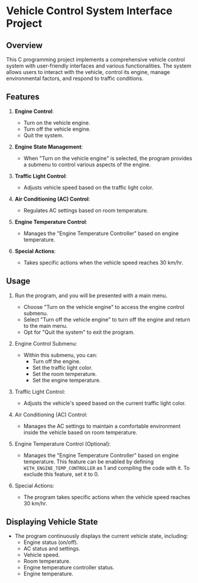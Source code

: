 
# Vehicle Control System Interface Project

## Overview
This C programming project implements a comprehensive vehicle control system with user-friendly interfaces and various functionalities. The system allows users to interact with the vehicle, control its engine, manage environmental factors, and respond to traffic conditions.

## Features
1. **Engine Control**:
   - Turn on the vehicle engine.
   - Turn off the vehicle engine.
   - Quit the system.

2. **Engine State Management**:
   - When "Turn on the vehicle engine" is selected, the program provides a submenu to control various aspects of the engine.

3. **Traffic Light Control**:
   - Adjusts vehicle speed based on the traffic light color.

4. **Air Conditioning (AC) Control**:
   - Regulates AC settings based on room temperature.

5. **Engine Temperature Control**:
   - Manages the "Engine Temperature Controller" based on engine temperature.

6. **Special Actions**:
   - Takes specific actions when the vehicle speed reaches 30 km/hr.

## Usage
1. Run the program, and you will be presented with a main menu.
   - Choose "Turn on the vehicle engine" to access the engine control submenu.
   - Select "Turn off the vehicle engine" to turn off the engine and return to the main menu.
   - Opt for "Quit the system" to exit the program.

2. Engine Control Submenu:
   - Within this submenu, you can:
     - Turn off the engine.
     - Set the traffic light color.
     - Set the room temperature.
     - Set the engine temperature.

3. Traffic Light Control:
   - Adjusts the vehicle's speed based on the current traffic light color.

4. Air Conditioning (AC) Control:
   - Manages the AC settings to maintain a comfortable environment inside the vehicle based on room temperature.

5. Engine Temperature Control (Optional):
   - Manages the "Engine Temperature Controller" based on engine temperature. This feature can be enabled by defining `WITH_ENGINE_TEMP_CONTROLLER` as 1 and compiling the code with it. To exclude this feature, set it to 0.

6. Special Actions:
   - The program takes specific actions when the vehicle speed reaches 30 km/hr.

## Displaying Vehicle State
- The program continuously displays the current vehicle state, including:
   - Engine status (on/off).
   - AC status and settings.
   - Vehicle speed.
   - Room temperature.
   - Engine temperature controller status.
   - Engine temperature.

